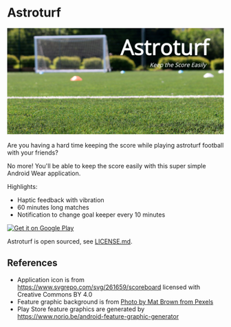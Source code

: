 # Astroturf
![](assets/en/feature.png)

Are you having a hard time keeping the score while playing astroturf football with your friends?

No more! You'll be able to keep the score easily with this super simple Android Wear application.

Highlights:
* Haptic feedback with vibration
* 60 minutes long matches
* Notification to change goal keeper every 10 minutes

<a href="https://play.google.com/store/apps/details?id=com.github.makiftutuncu.astroturf">
  <img alt="Get it on Google Play" src="https://developer.android.com/images/brand/en_generic_rgb_wo_60.png" />
</a>

Astroturf is open sourced, see [LICENSE.md](LICENSE.md).

## References
* Application icon is from https://www.svgrepo.com/svg/261659/scoreboard licensed with Creative Commons BY 4.0
* Feature graphic background is from [Photo by Mat Brown from Pexels](https://www.pexels.com/photo/astro-turf-cones-field-football-1084467)
* Play Store feature graphics are generated by https://www.norio.be/android-feature-graphic-generator
